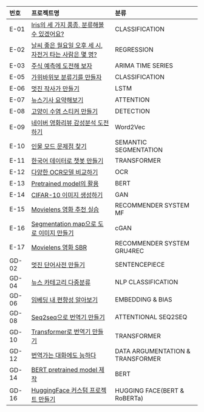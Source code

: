 |**번호**|**프로젝트명**|**분류**|
|:---|:---|:---|
|E-01|[Iris의 세 가지 품종, 분류해볼 수 있겠어요?](https://nbviewer.org/github/9645258/aiffel/blob/main/01_exploration/%5BE-01%5Dexploration.ipynb)|CLASSIFICATION|
|E-02|[날씨 좋은 월요일 오후 세 시, 자전거 타는 사람은 몇 명?](https://nbviewer.org/github/9645258/aiffel/blob/main/01_exploration/%5BE-02%5Dexploration.ipynb)|REGRESSION|
|E-03|[주식 예측에 도전해 보자](https://nbviewer.org/github/9645258/aiffel/blob/main/01_exploration/%5BE-03%5Dexploration.ipynb)|ARIMA TIME SERIES|
|E-05|[가위바위보 분류기를 만들자](https://nbviewer.org/github/9645258/aiffel/blob/main/01_exploration/%5BE-05%5Dexploration.ipynb)|CLASSIFICATION|
|E-06|[멋진 작사가 만들기](https://nbviewer.org/github/9645258/aiffel/blob/main/01_exploration/%5BE-06%5Dexploration.ipynb)|LSTM|
|E-07|[뉴스기사 요약해보기](https://nbviewer.org/github/9645258/aiffel/blob/main/01_exploration/%5BE-07%5Dexploration.ipynb)|ATTENTION|
|E-08|[고양이 수염 스티커 만들기](https://nbviewer.org/github/9645258/aiffel/blob/main/01_exploration/%5BE-08%5Dexploration.ipynb)|DETECTION|
|E-09|[네이버 영화리뷰 감성분석 도전하기](https://nbviewer.org/github/9645258/aiffel/blob/main/01_exploration/%5BE-09%5Dexploration.ipynb)|Word2Vec|
|E-10|[인물 모드 문제점 찾기](https://nbviewer.org/github/9645258/aiffel/blob/main/01_exploration/%5BE-10%5Dexploration.ipynb)|SEMANTIC SEGMENTATION|
|E-11|[한국어 데이터로 챗봇 만들기](https://nbviewer.org/github/9645258/aiffel/blob/main/01_exploration/%5BE-11%5Dexploration.ipynb)|TRANSFORMER|
|E-12|[다양한 OCR모델 비교하기](https://nbviewer.org/github/9645258/aiffel/blob/main/01_exploration/%5BE-12%5Dexploration.ipynb)|OCR|
|E-13|[Pretrained model의 활용](https://nbviewer.org/github/9645258/aiffel/blob/main/01_exploration/%5BE-13%5Dexploration.ipynb)|BERT|
|E-14|[CIFAR-10 이미지 생성하기](https://nbviewer.org/github/9645258/aiffel/blob/main/01_exploration/%5BE-14%5Dexploration.ipynb)|GAN|
|E-15|[Movielens 영화 추천 실습](https://nbviewer.org/github/9645258/aiffel/blob/main/01_exploration/%5BE-15%5Dexploration.ipynb)|RECOMMENDER SYSTEM MF|
|E-16|[Segmentation map으로 도로 이미지 만들기](https://nbviewer.org/github/9645258/aiffel/blob/main/01_exploration/%5BE-16%5Dexploration.ipynb)|cGAN|
|E-17|[Movielens 영화 SBR](https://nbviewer.org/github/9645258/aiffel/blob/main/01_exploration/%5BE-17%5Dexploration.ipynb)|RECOMMENDER SYSTEM GRU4REC|
|GD-02|[멋진 단어사전 만들기](https://nbviewer.org/github/9645258/aiffel/blob/main/02_nlp/%5BGD_02%5Dnlp.ipynb)|SENTENCEPIECE|
|GD-04|[뉴스 카테고리 다중분류](https://nbviewer.org/github/9645258/aiffel/blob/main/02_nlp/%5BGD_04%5Dnlp.ipynb)|NLP CLASSIFICATION|
|GD-06|[임베딩 내 편향성 알아보기](https://nbviewer.org/github/9645258/aiffel/blob/main/02_nlp/%5BGD_06%5Dnlp.ipynb)|EMBEDDING & BIAS|
|GD-08|[Seq2seq으로 번역기 만들기](https://nbviewer.org/github/9645258/aiffel/blob/main/02_nlp/%5BGD_08%5Dnlp.ipynb)|ATTENTIONAL SEQ2SEQ|
|GD-10|[Transformer로 번역기 만들기](https://nbviewer.org/github/9645258/aiffel/blob/main/02_nlp/%5BGD_10%5Dnlp.ipynb)|TRANSFORMER|
|GD-12|[번역가는 대화에도 능하다](https://nbviewer.org/github/9645258/aiffel/blob/main/02_nlp/%5BGD_12%5Dnlp.ipynb)|DATA ARGUMENTATION & TRANSFORMER|
|GD-14|[BERT pretrained model 제작](https://nbviewer.org/github/9645258/aiffel/blob/main/02_nlp/%5BGD_14%5Dnlp.ipynb)|BERT|
|GD-16|[HuggingFace 커스텀 프로젝트 만들기](https://nbviewer.org/github/9645258/aiffel/blob/main/02_nlp/%5BGD_16%5Dnlp.ipynb)|HUGGING FACE(BERT & RoBERTa)|
